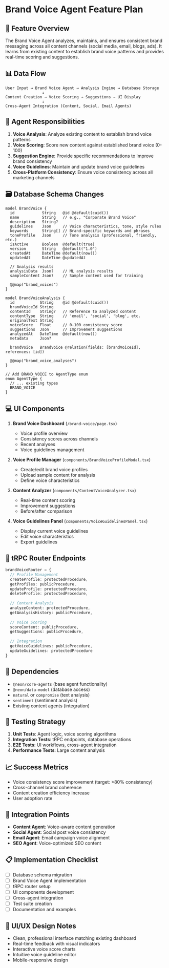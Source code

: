 # Brand Voice Agent Feature Plan

## 🎯 Feature Overview
The Brand Voice Agent analyzes, maintains, and ensures consistent brand messaging across all content channels (social media, email, blogs, ads). It learns from existing content to establish brand voice patterns and provides real-time scoring and suggestions.

## 📊 Data Flow
```
User Input → Brand Voice Agent → Analysis Engine → Database Storage
                ↓
Content Creation → Voice Scoring → Suggestions → UI Display
                ↓
Cross-Agent Integration (Content, Social, Email Agents)
```

## 🧠 Agent Responsibilities
1. **Voice Analysis**: Analyze existing content to establish brand voice patterns
2. **Voice Scoring**: Score new content against established brand voice (0-100)
3. **Suggestion Engine**: Provide specific recommendations to improve brand consistency
4. **Voice Guidelines**: Maintain and update brand voice guidelines
5. **Cross-Platform Consistency**: Ensure voice consistency across all marketing channels

## 🗃️ Database Schema Changes
```prisma
model BrandVoice {
  id            String   @id @default(cuid())
  name          String   // e.g., "Corporate Brand Voice"
  description   String?
  guidelines    Json     // Voice characteristics, tone, style rules
  keywords      String[] // Brand-specific keywords and phrases
  toneProfile   Json     // Tone analysis (professional, friendly, etc.)
  isActive      Boolean  @default(true)
  version       String   @default("1.0")
  createdAt     DateTime @default(now())
  updatedAt     DateTime @updatedAt
  
  // Analysis results
  analysisData  Json?    // ML analysis results
  sampleContent Json?    // Sample content used for training
  
  @@map("brand_voices")
}

model BrandVoiceAnalysis {
  id           String    @id @default(cuid())
  brandVoiceId String
  contentId    String?   // Reference to analyzed content
  contentType  String    // 'email', 'social', 'blog', etc.
  originalText String
  voiceScore   Float     // 0-100 consistency score
  suggestions  Json      // Improvement suggestions
  analyzedAt   DateTime  @default(now())
  metadata     Json?
  
  brandVoice   BrandVoice @relation(fields: [brandVoiceId], references: [id])
  
  @@map("brand_voice_analyses")
}

// Add BRAND_VOICE to AgentType enum
enum AgentType {
  // ... existing types
  BRAND_VOICE
}
```

## 💻 UI Components
1. **Brand Voice Dashboard** (`/brand-voice/page.tsx`)
   - Voice profile overview
   - Consistency scores across channels
   - Recent analyses
   - Voice guidelines management

2. **Voice Profile Manager** (`components/BrandVoiceProfileModal.tsx`)
   - Create/edit brand voice profiles
   - Upload sample content for analysis
   - Define voice characteristics

3. **Content Analyzer** (`components/ContentVoiceAnalyzer.tsx`)
   - Real-time content scoring
   - Improvement suggestions
   - Before/after comparison

4. **Voice Guidelines Panel** (`components/VoiceGuidelinesPanel.tsx`)
   - Display current voice guidelines
   - Edit voice characteristics
   - Export guidelines

## 🔧 tRPC Router Endpoints
```typescript
brandVoiceRouter = {
  // Profile Management
  createProfile: protectedProcedure,
  getProfiles: publicProcedure,
  updateProfile: protectedProcedure,
  deleteProfile: protectedProcedure,
  
  // Content Analysis
  analyzeContent: protectedProcedure,
  getAnalysisHistory: publicProcedure,
  
  // Voice Scoring
  scoreContent: publicProcedure,
  getSuggestions: publicProcedure,
  
  // Integration
  getVoiceGuidelines: publicProcedure,
  updateGuidelines: protectedProcedure
}
```

## 🔗 Dependencies
- `@neon/core-agents` (base agent functionality)
- `@neon/data-model` (database access)
- `natural` or `compromise` (text analysis)
- `sentiment` (sentiment analysis)
- Existing content agents (integration)

## 🧪 Testing Strategy
1. **Unit Tests**: Agent logic, voice scoring algorithms
2. **Integration Tests**: tRPC endpoints, database operations
3. **E2E Tests**: UI workflows, cross-agent integration
4. **Performance Tests**: Large content analysis

## 📈 Success Metrics
- Voice consistency score improvement (target: >80% consistency)
- Cross-channel brand coherence
- Content creation efficiency increase
- User adoption rate

## 🚀 Integration Points
- **Content Agent**: Voice-aware content generation
- **Social Agent**: Social post voice consistency
- **Email Agent**: Email campaign voice alignment
- **SEO Agent**: Voice-optimized SEO content

## 📋 Implementation Checklist
- [ ] Database schema migration
- [ ] Brand Voice Agent implementation
- [ ] tRPC router setup
- [ ] UI components development
- [ ] Cross-agent integration
- [ ] Test suite creation
- [ ] Documentation and examples

## 🎨 UI/UX Design Notes
- Clean, professional interface matching existing dashboard
- Real-time feedback with visual indicators
- Interactive voice score charts
- Intuitive voice guideline editor
- Mobile-responsive design